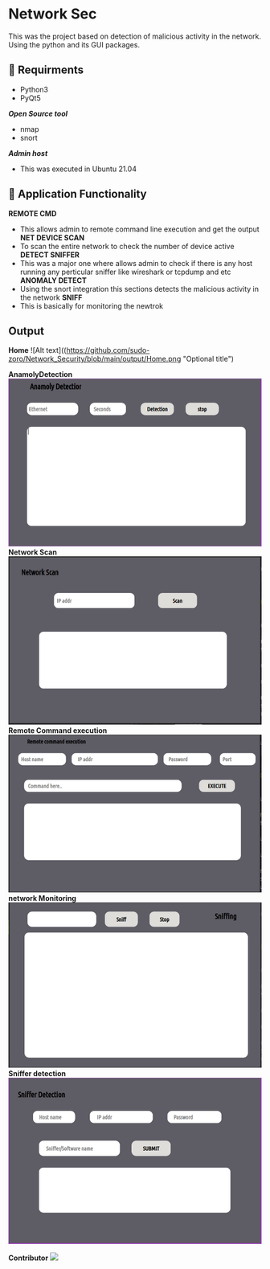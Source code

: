 # Network Sec

This was the project based on detection of malicious activity in the network. Using the python and its GUI packages.

## :cookie: Requirments 
- Python3
- PyQt5

***Open Source tool***
- nmap
- snort

***Admin host***
- This was executed in Ubuntu 21.04

## :orange_book: Application Functionality 
**REMOTE CMD**
- This allows admin to remote command line execution and get the output
**NET DEVICE SCAN**
- To scan the entire network to check the number of device active
**DETECT SNIFFER**
- This was a major one where allows admin to check if there is any host running any perticular sniffer like wireshark or tcpdump and etc
**ANOMALY DETECT**
- Using the snort integration this sections detects the malicious activity in the network
**SNIFF**
- This is basically for monitoring the newtrok

## Output
**Home**
![Alt text]((https://github.com/sudo-zoro/Network_Security/blob/main/output/Home.png "Optional title")

**AnamolyDetection**
![Screenshot](./output/AnamolyDetect.png)
**Network Scan**
![Screenshot](./output/netScan.png)
**Remote Command execution**
![Screenshot](./output/remoteCMD.png)
**network Monitoring**
![Screenshot](./output/sniffer.png)
**Sniffer detection**
![Screenshot](./output/SnifferDetection.png)

**Contributor**
[![](https://github.com/MelodicPollution1410.png?size=50)](https://github.com/MelodicPollution1410)
